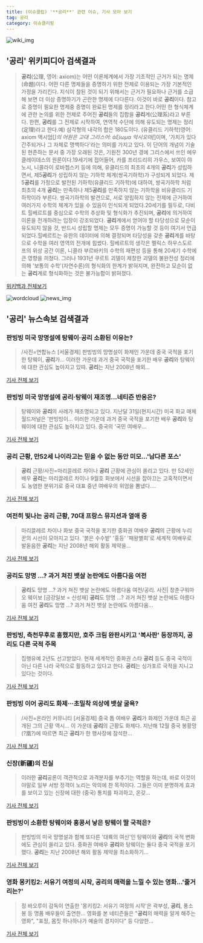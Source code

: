 ```yaml
---
title: (이슈클립) '**공리**' 관련 이슈, 기사 모아 보기
tag: 공리
category: 이슈클리핑
---
```

![wiki_img](https://user-images.githubusercontent.com/42597476/44503234-41136a80-a6d0-11e8-9071-6fc6418eafe4.png)
## **'**공리**'** 위키피디아 검색결과
>**공리**(公理, 영어: axiom)는 어떤 이론체계에서 가장 기초적인 근거가 되는 명제(命題)이다. 어떤 다른 명제들을 증명하기 위한 전제로 이용되는 가장 기본적인 가정을 가리킨다. 지식이 참된 것이 되기 위해서는 근거가 필요하나 근거를 소급해 보면 더 이상 증명하기가 곤란한 명제에 다다른다. 이것이 바로 **공리**이다. 참고로 증명이 필요한 명제중 증명이 완료된 명제를 정리라고 한다.어떤 한 형식체계에 관한 논의를 위한 전제로 주어진 **공리**들의 집합을 **공리**계(公理系)라고 부른다. 한편, **공리**를 그 전제로 시작하여, 연역적 수단에 의해 유도되는 명제는 정리(定理)라고 한다.예) 삼각형의 내각의 합은 180도이다. (유클리드 기하학)영어: axiom 액시엄[*]의 어원은 고대 그리스어: ἀξίωμα 악시오마[*]이며, '가치가 있다 간주되거나 그 자체로 명백하다'라는 의미를 가지고 있다. 이 단어의 개념이 기술된 현존하는 문서 중 가장 오래된 것은, 기원전 300년 경에 그리스에서 쓰인 에우클레이데스의 원론이다.19세기에 접어들어, 카를 프리드리히 가우스, 보여이 야노시, 니콜라이 로바쳅스키 등에 의해, 유클리드의 최초의 4개의 **공리**가 성립하면서, 제5**공리**가 성립하지 않는 기하학 체계(쌍곡기하학)가 구성되게 되었다. 제5**공리**를 가정으로 발전된 기하학(유클리드 기하학)에 대하여, 쌍곡기하학 처럼 최초의 4개 **공리**는 만족하나 제5**공리**를 만족하지 않는 기하학을 비유클리드 기하학이라 부른다. 쌍곡기하학의 발견으로, 서로 양립하지 않는 전제에 근거하여 여러가지 수학의 체계가 있을 수 있음이 인식되게 되었다.20세기를 필두로, 다비트 힐베르트를 중심으로 수학의 추상화 및 형식화가 추진되며, **공리**에 의거하여 이론을 전개하려는 입장이 강조되었다. **공리**계에서 얻어야 할 타당성으로 모순이 유도되지 않을 것, 반드시 성립할 명제는 모두 증명이 가능할 것 등이 여기서 언급되었다.힐베르트는 유한의 데이터에 의해 결정되며 타당성을 갖춘 **공리**계를 바탕으로 수학을 여러 영역의 전개에 힘썼다. 힐베르트의 생각은 펠릭스 하우스도르프의 위상 공간 이론, 니콜라 부르바키의 수학의 재편성 등을 통해 20세기 수학에 큰 영향을 끼쳤다. 그러나 1931년 쿠르트 괴델이 제창한 괴델의 불완전성 정리에 의해 '보통의 수학'(자연수론)의 형식화의 한계가 밝혀지며, 완전하고 모순이 없는 **공리**계로 형식화하는 것은 불가능함이 밝혀졌다.

<a href="https://ko.wikipedia.org/wiki/공리" target="_blank">위키백과 전체보기</a>

![wordcloud](https://s3.ap-northeast-2.amazonaws.com/lyrics101-wordcloud/2018-09-03-1535959806.png)
![news_img](https://user-images.githubusercontent.com/42597476/44507050-1206f400-a6e4-11e8-8d98-7ffbfebb353f.png)
## **'**공리**'** 뉴스속보 검색결과
### 판빙빙 미국 망명설에 탕웨이·**공리** 소환된 이유는?

>/사진=연합뉴스 [서울경제] 판빙빙의 망명설이 화제인 가운데 중국 국적을 포기한 탕웨이, **공리**가... 이러한 가운데 과거 중국 국적을 포기한 배우 **공리**와 탕웨이에 대한 관심도 높아지고 있따. **공리**는 지난 2008년 해외...

<a href="http://www.sedaily.com/NewsView/1S4HRW761V" target="_blank">기사 전체 보기</a>

### 판빙빙 미국 망명설에 **공리**·탕웨이 재조명…네티즌 반응은?

>탕웨이와 **공리**의 사례가 재조명되고 있다. 지난달 31일(현지시간) 미국 화교 매체 월드저널은 '판빙빙이... 이러한 가운데 과거 중국 국적을 포기한 배우 **공리**와 탕웨이에 대한 관심도 높아지고 있다. 중국의 '국민 여배우...

<a href="http://news.imaeil.com/Entertainments/2018090315565565343" target="_blank">기사 전체 보기</a>

### **공리** 근황, 만52세 나이라고는 믿을 수 없는 동안 미모…'남다른 포스'

>**공리** 근황/사진=마리끌레르 차이나 **공리** 근황에 관심이 쏠리고 있다. 만 52세인 배우 **공리**는 마리끌레르 차이나 9월호 화보에서 시선을 잡아끄는 고혹적이면서도 농염한 분위기로 중국 대표 중년 여배우의 위엄을 뽐냈다....

<a href="http://www.starseoultv.com/news/articleView.html?idxno=506052" target="_blank">기사 전체 보기</a>

### 여전히 빛나는 **공리** 근황, 70대 프랑스 뮤지션과 열애 중

>마리끌레르 차이나 화보 중국 국적을 포기한 중화권 여배우 **공리**의 근황에 누리꾼의 시선이 모아지고 있다. '붉은 수수밭' '홍등' '패왕별희'로 세계적 여배우로 발돋음한 **공리**는 지난 2008년 해외 활동 제약을...

<a href="http://news20.busan.com/controller/newsController.jsp?newsId=20180903000172" target="_blank">기사 전체 보기</a>

### **공리**도 망명 ...? 과거 쳐진 뱃살 논란에도 아름다움 여전

>**공리**도 망명 ...? 과거 쳐진 뱃살 논란에도 아름다움 여전/공리. 사진| 창춘구워마오 웨이보 [금강일보 = 신성재] **공리**도 망명 ...? 과거 쳐진 뱃살 논란에도 아름다움 여전 **공리**도 망명 ...? 과거 쳐진 뱃살 논란에도 아름다움...

<a href="http://www.ggilbo.com/news/articleView.html?idxno=542056" target="_blank">기사 전체 보기</a>

### 판빙빙, 측천무후로 흥했지만, 호주 크림 완판시키고 '복사판' 등장까지, **공리**도 다른 국적 주목

>집행유예 2년도 선고받았다. 현재 세계적인 중화권 스타 **공리** 등도 중국 국적이 아닌 다른 나라 국적으로 활동하고 있다고 한다. **공리**는 싱가포르 국적을 지니고 있다는 것이다.

<a href="http://www.incheonnews.com/news/articleView.html?idxno=111315" target="_blank">기사 전체 보기</a>

### 판빙빙 이어 **공리**도 화제···초밀착 의상에 뱃살 굴욕?

>/사진=온라인 커뮤니티 [서울경제] 중국 톱 여배우 **공리**가 화제인 가운데 최근 공개된 그의 근황 역시... 이 가운데 **공리**의 근황도 화제다. 지난해 12월 중국 봉황망(?凰?)에 따르면 최근 **공리**가 한 행사장에 참석한...

<a href="http://www.sedaily.com/NewsView/1S4HSFRLUV" target="_blank">기사 전체 보기</a>

### 신장(新疆)의 진실

>이러한 **공리**공론이 객관적으로 과격분자를 부추기는 역할을 하는데, 바로 이것이야말로 일부 서방 정객이 노리는 악의에 찬 목적이다. 그들은 이미 분명하게 효과를 보이고 있는 신장에 대한 (중국) 통치를 파괴하고, 온갖...

<a href="http://www.redian.org/archive/124915" target="_blank">기사 전체 보기</a>

### 판빙빙이 소환한 탕웨이와 홍콩서 낳은 탕웨이 딸 국적은?

>판빙빙의 미국 망명설과 함께 또다른 '대륙의 여신'인 탕웨이와 **공리**의 국적 변화에도 관심이 쏠리고 있다. 중화권 여배우 **공리**와 탕웨이는 둘다 중국 국적을 포기했다. **공리**는 지난 2008년 해외 활동 제약을 최소화하기...

<a href="http://news20.busan.com/controller/newsController.jsp?newsId=20180903000149" target="_blank">기사 전체 보기</a>

### 영화 몽키킹2: 서유기 여정의 시작, **공리**의 매력을 느낄 수 있는 영화…'줄거리는?'

>정 바오루이 감독이 연출한 '몽키킹2: 서유기 여정의 시작'은 곽부성, **공리**, 풍소봉 등 명품 배우들이 출연한... 영화를 본 네티즌들은 "**공리**의 매력을 알게 해주는 영화", "표정, 몸짓 하나하나가 예술의 경지이다" 등 다양한...

<a href="http://www.topstarnews.net/news/articleView.html?idxno=472387" target="_blank">기사 전체 보기</a>



